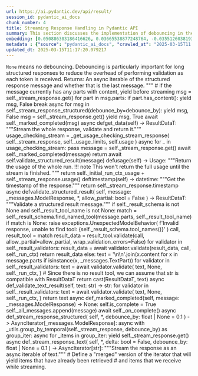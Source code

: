```yaml
---
url: https://ai.pydantic.dev/api/result/
session_id: pydantic_ai_docs
chunk_number: 4
title: Streaming Response Handling in Pydantic API
summary: This section discusses the implementation of debouncing in the Pydantic API to efficiently handle long structured responses by reducing validation overhead. It explains how the response messages are streamed asynchronously, indicating whether each message is the last one, and includes a method to retrieve and validate the entire response.
embedding: [0.050886303186416626, 0.03665538877248764, -0.03551260381937027, -0.008975179865956306, 0.0092500951141119, 0.021022943779826164, -0.015556978061795235, 0.008996741846203804, 0.004355522338300943, 0.026995614171028137, 0.016678201034665108, 0.01440341118723154, -0.006700389087200165, -0.03866065293550491, 0.011729723773896694, 0.02891463227570057, 0.00881885550916195, 0.03631039708852768, 0.015050270594656467, 0.04993757605552673, 0.0352754220366478, -0.011438637040555477, -0.00711545767262578, -0.016688982024788857, 0.021659022197127342, 0.013239063322544098, -0.02386912703514099, 0.08792980760335922, -0.033981699496507645, -0.03240767493844032, -0.044978316873311996, -0.018381599336862564, 0.0013482983922585845, -0.027275921776890755, 0.034693244844675064, -0.008619406260550022, -0.012753918766975403, 0.052395641803741455, 0.012883290648460388, -0.03473636880517006, 0.030467096716165543, -0.04148527607321739, -0.023567257449030876, 0.000423827936174348, 0.008096528239548206, 0.024214118719100952, 0.024257242679595947, 0.008867369964718819, 0.05472433939576149, 0.04390021786093712, -0.0326017327606678, 0.0013098911149427295, 0.012969538569450378, 0.01405841950327158, -0.02768559940159321, -0.046660151332616806, -0.058389876037836075, 0.02264009229838848, -0.005304250400513411, -0.06468597799539566, 0.0026103488635271788, 0.002460762392729521, -0.028612764552235603, -0.021475745365023613, -0.004115645308047533, -0.0066680461168289185, -0.02105528675019741, 0.02071029506623745, -0.008635577745735645, 0.011880657635629177, -0.005328507628291845, -0.006209854036569595, -0.054249975830316544, -0.0004009183030575514, -0.018985334783792496, -0.004269274417310953, 0.04553892835974693, -0.012840166687965393, -0.004414818249642849, -0.04042873531579971, -0.01840316131711006, -0.025766581296920776, -0.05179190635681152, -0.015578540042042732, -0.01515808142721653, 0.001094271196052432, -0.03251548483967781, 0.0007250219932757318, -0.0072448295541107655, 0.002730287378653884, -0.022618530318140984, 0.02803059108555317, -0.035728223621845245, 0.025874391198158264, 0.036353521049022675, -0.027901219204068184, 0.0021791087929159403, -0.037755049765110016, 0.00504820141941309, -0.026930928230285645, 0.0660659447312355, 0.011557227931916714, -0.07413013279438019, 0.0024176384322345257, 0.03120020404458046, 0.015718692913651466, 0.00533389812335372, 0.020031090825796127, -0.048945724964141846, -0.05593181028962135, -0.008711044676601887, 0.047565754503011703, 0.037755049765110016, -0.021119972690939903, -0.005347374361008406, -0.021885422989726067, -0.02837558276951313, -0.01666742004454136, 0.014802307821810246, 0.028354020789265633, 0.0030591078102588654, 0.03553416579961777, -0.02803059108555317, 0.015891188755631447, -0.024127870798110962, -0.022187290713191032, 0.012204088270664215, -0.061365433037281036, -0.04036404937505722, -0.0011313308496028185, 0.06593657284975052, -0.008242071606218815, -0.0005120973219163716, -0.037043504416942596, -0.030596468597650528, 0.007056162226945162, -0.04709139093756676, 0.03076896443963051, -0.04211057350039482, 0.020074214786291122, -0.04976508021354675, -0.04752263054251671, 0.02345944754779339, 0.00630149245262146, 0.013109691441059113, 0.011621913872659206, -0.032472360879182816, -0.004282750654965639, -0.03531854599714279, 0.0021049894858151674, 0.01330374926328659, 0.023481009528040886, -0.0361379012465477, 0.040493421256542206, 0.01737896539270878, -0.00471129547804594, -0.009287828579545021, 0.015255110338330269, 0.012301117181777954, -0.033722955733537674, -0.03311922028660774, -0.002433809917420149, -0.012840166687965393, 0.004821800626814365, -0.013637960888445377, -0.027793409302830696, -0.0011515452060848475, -0.031954873353242874, 0.00019725854508578777, -0.002420333679765463, 0.04001905769109726, 0.016947725787758827, -0.02395537495613098, 0.019060801714658737, -0.014802307821810246, -0.04176558181643486, -0.08439364284276962, -0.025249093770980835, -0.002296352293342352, -0.0722326785326004, -0.032041121274232864, -0.028246210888028145, -0.04804012179374695, -0.04627203568816185, -0.026866242289543152, -0.007088505197316408, 0.030898336321115494, 0.02264009229838848, -0.008781122043728828, 0.02052701637148857, -0.054594967514276505, 0.06158105283975601, 0.0008180080913007259, -0.009541181847453117, -0.055198702961206436, -0.007530525792390108, 0.03189018741250038, 0.0224675964564085, 0.005312336143106222, 0.04213213548064232, 0.03848815709352493, 0.026413440704345703, 0.02395537495613098, -0.050023823976516724, 0.03482261672616005, -0.0255725234746933, -0.023286951705813408, 0.02503347396850586, -0.0608048215508461, -0.02803059108555317, -0.003406794974580407, -0.0007890341803431511, 0.014133886434137821, -0.020289834588766098, -0.011002006940543652, -0.011546446941792965, -0.0413990281522274, -0.0068998378701508045, 0.01771317794919014, 0.019179392606019974, 0.011028959415853024, 0.06313351541757584, 0.052309393882751465, 0.01878049597144127, -0.030639592558145523, 0.038466595113277435, -0.028699012473225594, -0.01655961014330387, -0.031847063452005386, 0.0018368122400715947, 0.006242197006940842, -0.034951988607645035, -0.008840417489409447, -0.009417200461030006, 0.006376959383487701, -0.06028733029961586, 0.0008415915071964264, -0.006937571335583925, 0.016688982024788857, -0.0387684628367424, -0.034412939101457596, -0.01639789529144764, -0.002689858665689826, 0.030790526419878006, -0.009120723232626915, -0.01216096431016922, -0.008403786458075047, -0.03973875194787979, 0.021917765960097313, 0.056708041578531265, 0.02660749852657318, -0.08823167532682419, 0.0008698916644789279, -0.011966906487941742, -0.03570666164159775, -0.03357202187180519, 0.004255798179656267, 0.0068028089590370655, -0.02449442446231842, 0.015114957466721535, 0.036073215305805206, 0.048341989517211914, -0.04752263054251671, 0.062271036207675934, 0.0003968754317611456, -0.015319796279072762, 0.038811586797237396, -0.046832647174596786, 0.039436884224414825, -0.003932368475943804, 0.0006074417615309358, 0.006959133315831423, 0.021637460216879845, -0.007859346456825733, -0.035555727779865265, 0.04245556518435478, 0.01825222745537758, -0.05174878239631653, 0.027426855638623238, -0.04118340462446213, 0.026197820901870728, 0.010937320999801159, 0.006797418463975191, 0.01649492420256138, -0.0326017327606678, -0.0009467062773182988, 0.025680333375930786, -0.035555727779865265, 0.02061326429247856, 0.02803059108555317, 0.04536643251776695, 0.018661905080080032, -0.011621913872659206, -0.056276801973581314, 0.024559110403060913, -0.037151314318180084, 0.035189174115657806, 0.020408425480127335, -0.021702146157622337, -0.026370316743850708, -0.034585434943437576, -0.0171849075704813, 0.003724834183230996, 0.012441270053386688, 0.02061326429247856, 0.02723279781639576, -0.029151814058423042, -0.0017492166953161359, 0.0023340857587754726, 0.0032962895929813385, 0.031157080084085464, 0.06330601125955582, -0.04873010516166687, 0.014424973167479038, -0.024020060896873474, -0.022101042792201042, 0.042865242809057236, -0.016613515093922615, 0.04635828360915184, -0.04644453153014183, 0.01717412658035755, 0.0038730730302631855, 0.0018529837252572179, 0.01053303387016058, 0.026219382882118225, 0.005541432183235884, -0.02714654989540577, -0.0018098597647622228, -0.018306132405996323, 0.004789457656443119, -0.031092394143342972, -0.04510768875479698, 0.002602263120934367, 0.0020281749311834574, -0.011034349910914898, -0.01551385410130024, -0.04288680478930473, -0.013422340154647827, 0.03305453434586525, 0.07175831496715546, 0.008791903033852577, 0.012322679162025452, -0.025400027632713318, -0.00841995794326067, -0.03268798068165779, 0.016106808558106422, 0.016699763014912605, 0.00770841259509325, -0.04191651567816734, 0.00762216467410326, 0.035986967384815216, 0.017670053988695145, 0.00018816208466887474, -0.017853330820798874, 0.03005741722881794, 0.0022114519961178303, -0.012495175004005432, 0.029583053663372993, 0.010867244563996792, -0.021615898236632347, -0.041204966604709625, -0.030704278498888016, 0.004943086765706539, 0.009886173531413078, -0.0017802120419219136, 0.04073060303926468, -0.05623367801308632, -0.0012236430775374174, -0.0432102344930172, -0.0033825377468019724, 0.08115933835506439, 0.016613515093922615, 0.04131277650594711, -0.009147675707936287, -0.02934587188065052, -0.0024392004124820232, 0.007331077475100756, 0.0370003804564476, 0.028504954650998116, 0.02820308692753315, -0.006150558590888977, 0.026046887040138245, -0.015125738456845284, -0.025356903672218323, -0.010026326403021812, 0.06179667264223099, -0.03339952602982521, 0.010921149514615536, 0.01414466742426157, 0.003665538737550378, 0.008985960856080055, -0.015729473903775215, 0.0003901373129338026, 0.03605165332555771, 0.03859596699476242, 0.025615647435188293, -0.022898836061358452, 0.018273789435625076, 0.05140379071235657, -0.028418706730008125, 0.08184932172298431, 0.037043504416942596, -0.00868948269635439, 0.03816472738981247, 0.002773411339148879, 0.03950157016515732, 0.039889685809612274, -0.016721324995160103, 0.025011911988258362, -0.0013543626992031932, 0.023481009528040886, -0.009648991748690605, 0.006932180840522051, -0.037668801844120026, -0.027168111875653267, 0.0045468853786587715, -0.015265891328454018, 0.03249392285943031, 0.01569713093340397, 0.06999023258686066, -0.02309289388358593, -0.0679202750325203, -0.01243048906326294, -0.0038434253074228764, 0.026995614171028137, 0.06550533324480057, 0.04618578776717186, -0.061667300760746, -0.006506331264972687, -0.011363170109689236, -0.03322703018784523, -0.0277502853423357, 0.037884421646595, -0.012096278369426727, -0.004433684982359409, 0.028354020789265633, -0.01842472329735756, -0.03232142701745033, -0.029022442176938057, -0.03762567788362503, 0.039803437888622284, 0.0009453586535528302, -0.03745318204164505, 0.02380443923175335, -0.05515557900071144, 0.03801379352807999, -0.011082864366471767, 0.008479253388941288, 0.030380848795175552, -0.02292039804160595, 0.012214869260787964, 0.008452300913631916, -0.006075091660022736, -0.05153316259384155, -0.015535416081547737, -0.012505955994129181, 0.052223145961761475, 0.005177573766559362, 0.06360787898302078, -0.06563470512628555, -0.012279555201530457, -0.023373199626803398, -0.032752666622400284, 0.013282187283039093, -0.05386185646057129, -0.037065066397190094, 0.009821487590670586, 0.018187541514635086, -0.0002526796015445143, 0.048945724964141846, 0.02343788556754589, 0.013325311243534088, -0.025270655751228333, 0.03939376026391983, 0.005463270004838705, -0.022014794871211052, 0.04476269707083702, 0.012020811438560486, 0.008010280318558216, 0.006096653640270233, -0.007649117149412632, -0.028440268710255623, -0.06123606115579605, 0.0035792908165603876, -0.02203635685145855, -0.005536041688174009, 0.010732482187449932, -0.07365576922893524, -0.025335341691970825, -0.01806895062327385, 0.015707911923527718, 0.02565877139568329, -0.014543564058840275, -0.007239439059048891, 0.0017276547150686383, -0.01666742004454136, -0.04873010516166687, -0.0077946605160832405, 0.058734867721796036, -0.01198846846818924, -0.029949607327580452, -0.006716560572385788, 0.0008564154268242419, 0.027513103559613228, 0.03426200523972511, -0.011050521396100521, 0.000956139643676579, -0.01620383746922016, 0.010020935907959938, 0.029561491683125496, 0.0001762019091984257, -0.015707911923527718, 0.027469979599118233, 0.01939501240849495, -0.007584431208670139, 0.00819894764572382, -0.00889432244002819, -0.016990849748253822, -0.027103425934910774, 0.01956750825047493, -0.008091137744486332, -0.026370316743850708, 0.04280055686831474, -0.00934712402522564, -0.0326017327606678, -0.006145168095827103, 0.0012916980776935816, 0.013282187283039093, 0.02272634021937847, 0.046487655490636826, 0.05153316259384155, 0.018823619931936264, 0.006075091660022736, 0.012150183320045471, 0.007525135297328234, -0.03120020404458046, 0.0009231228032149374, 0.013163596391677856, -0.011568008922040462, 0.003069888800382614, -0.011535665951669216, 0.005703147035092115, -0.024084746837615967, -0.027362169697880745, 0.005282688420265913, 0.008155823685228825, 0.01441419217735529, -0.023157579824328423, -0.003164222463965416, -0.004468723200261593, -0.003932368475943804, -0.02079654298722744, 0.028957756236195564, -0.025141283869743347, -0.018791276961565018, 0.024817854166030884, -0.019847813993692398, -0.021044505760073662, 0.0054551842622458935, -0.008188166655600071, -0.0015497682616114616, -0.024472862482070923, 0.022273538634181023, 0.011740504764020443, -0.048255741596221924, 0.03208424523472786, 0.036526016891002655, 0.022769464179873466, -0.002827316289767623, 0.03674163669347763, 0.0207210760563612, -0.02184229902923107, -0.006274539977312088, -0.015147300437092781, -0.013077348470687866, -0.01781020686030388, 0.010813339613378048, -0.021993232890963554, -0.06330601125955582, 0.04506456479430199, -0.006037358194589615, -0.05481058731675148, -6.0516766097862273e-05, -0.0006269823061302304, -0.0030887555330991745, 0.02591751515865326, 0.010818730108439922, 0.01778864488005638, -0.007358029950410128, -0.01655961014330387, 0.03223517909646034, 0.01524432934820652, -0.003654757747426629, 0.02238134853541851, -0.03991124778985977, -0.004808324389159679, -0.004819105379283428, -0.016850696876645088, -0.03296828642487526, 0.022144166752696037, 0.043123986572027206, 0.014090762473642826, -0.02580970525741577, 0.020408425480127335, -0.009460324421525002, 0.008279805071651936, 0.016246961429715157, -0.01141707506030798, -0.03859596699476242, 0.0058432999067008495, 0.010748653672635555, -0.0004605506837833673, -0.0013429078971967101, -0.022769464179873466, -0.0026373013388365507, 0.01584806479513645, -0.033270154148340225, 0.042520251125097275, 0.013098910450935364, -0.006479378789663315, 0.012883290648460388, 0.015901969745755196, 0.022963522002100945, -0.0005259104655124247, 0.01550307311117649, -0.010225774720311165, -0.026564374566078186, 0.009082989767193794, -0.025529399514198303, 0.01584806479513645, -0.009099161252379417, 0.02703873999416828, 0.021896203979849815, 0.026478126645088196, -0.026650622487068176, -0.025486275553703308, 0.03240767493844032, 0.01831691339612007, -0.05330124497413635, 0.005713928025215864, 0.021012162789702415, 0.06106356531381607, 0.02354569546878338, 0.03120020404458046, -0.0031157080084085464, -0.03268798068165779, -0.025874391198158264, 0.005449793767184019, 0.0025941773783415556, 0.0024958006106317043, 0.022338224574923515, -0.03747474402189255, 0.03624571114778519, -0.0041776360012590885, 0.011568008922040462, -0.02617625892162323, -0.03298984840512276, 0.0038326443172991276, 0.004242321942001581, -0.0027626303490251303, 0.01123379822820425, 0.003204651176929474, -0.039609380066394806, 0.02281258814036846, -0.04873010516166687, 0.0176161490380764, 0.01568634994328022, -0.003406794974580407, 0.03674163669347763, 0.019621413201093674, 0.007525135297328234, 0.003094146028161049, 0.05338749289512634, -0.0277718473225832, 0.017335841432213783, 0.008932055905461311, -0.0012532908003777266, -0.02563720941543579, -0.003121098503470421, 0.04532330855727196, -0.010279679670929909, 0.015007146634161472, -0.031415823847055435, -0.023847563192248344, 0.012991100549697876, -0.04506456479430199, 0.028181524947285652, 0.0038434253074228764, 0.0026979444082826376, 0.044288333505392075, 0.011028959415853024, -0.042434003204107285, 0.0009723111288622022, -0.004083302337676287, 0.0215835552662611, 0.021033724769949913, -0.005069763399660587, 0.031868625432252884, 0.015125738456845284, -0.006269149482250214, -0.011179893277585506, -0.02723279781639576, -0.001729002338834107, 0.019632194191217422, 0.009012913331389427, 0.009713677689433098, -0.014295601285994053, 0.006139777600765228, 0.008603234775364399, -0.004972734488546848, -0.021119972690939903, -0.005223392974585295, 0.023243827745318413, 0.014543564058840275, -0.026456564664840698, -0.04101090878248215, -0.011945344507694244, 0.006867494899779558, 0.0043016173876821995, -0.019351888447999954, 0.019157830625772476, -0.0001381315232720226, -0.02149730734527111, 0.01710944063961506, 0.023502571508288383, -0.03402482345700264, 0.029281185939908028, 0.0224675964564085, 0.019459698349237442, 0.037043504416942596, -0.008651749230921268, 0.011665037833154202, 0.0038434253074228764, -0.028849946334958076, -0.030273038893938065, -0.017831768840551376, -0.01814441755414009, 0.004180331248790026, -0.003231603652238846, -0.0015713302418589592, -0.03904876857995987, -0.026370316743850708, 0.004147988278418779, 0.01737896539270878, 0.006058920174837112, -0.0317176915705204, -0.02369662933051586, 0.03320546820759773, -0.018478628247976303, 0.0028785259928554296, -0.011945344507694244, 0.004633133299648762, -0.02600376307964325, 0.01912548765540123, 0.027642475441098213, -0.0014325248776003718, 0.03022991493344307, -0.009616648778319359, -0.052740633487701416, 0.004439075477421284, -0.031157080084085464, -0.003134574741125107, -0.04735013470053673, 0.02414943277835846, -0.0003685753035824746, 0.007363420445472002, -0.01947047933936119, 0.04081685096025467, 0.006748903542757034, -0.023071331903338432, -0.008732606656849384, -0.008667920716106892, 0.012387365102767944, 0.03493042662739754, 0.051878154277801514, -0.013594836927950382, 0.0018637647153809667, 0.01859721913933754, 0.009659772738814354, -0.014371068216860294, 0.015621664002537727, 0.013497807085514069, 0.008382224477827549, -0.004077911842614412, 0.014575907029211521, 0.021206220611929893, -0.01008562184870243, 0.024515986442565918, 0.03866065293550491, -0.017907235771417618, -0.0021588944364339113, -0.010646234266459942, -0.01351936999708414, 0.0007836436852812767, 0.006727341562509537, -0.05403435230255127, -0.007584431208670139, -0.08840417116880417, 0.0030456315726041794, 0.018888305872678757, -0.011266141198575497, 0.005972672253847122, -0.012225650250911713, -0.005503698717802763, 0.024710044264793396, -0.0048514483496546745, 0.0017936882795765996, 0.011686599813401699, 0.0002808112767525017, -0.0012876552063971758, -0.05192127823829651, 0.03208424523472786, 0.02017124369740486, 0.006290711462497711, -0.03842347115278244, 0.023933812975883484, -0.05261126160621643, 0.010867244563996792, -0.014101543463766575, -0.05808800831437111, 0.0207210760563612, -0.007530525792390108, -0.03488730266690254, 0.02053779736161232, -0.03654757887125015, 0.028224648907780647, -0.02660749852657318, -0.02326538972556591, 0.018392380326986313, 0.023136017844080925, -0.01524432934820652, -0.03156675770878792, 0.023373199626803398, 0.0013961390359327197, 0.008425348438322544, 0.00621524453163147, -0.023071331903338432, 0.011805190704762936, -0.011665037833154202, -0.014392630197107792, -0.01710944063961506, 0.035728223621845245, -0.0008638273575343192, -0.03631039708852768, -0.009907735511660576, -0.028526516631245613, 0.01965375617146492, -0.012505955994129181, -0.041118718683719635, -0.039350636303424835, 0.0011758024338632822, 0.05498308315873146, 0.0476088784635067, -0.035641975700855255, -0.020031090825796127, -0.0022370568476617336, 0.02820308692753315, -0.0044768089428544044, 0.018457066267728806, 0.03329171612858772, -0.01920095458626747, 0.030165227130055428, -0.010915759019553661, 0.00951961986720562, 0.011999249458312988, -0.005328507628291845, -0.006700389087200165, 0.046142663806676865, 0.014220134355127811, -0.00947110541164875, -0.013034224510192871, 0.007390372920781374, 0.017918016761541367, 0.016818353906273842, 0.020591702312231064, -0.03827253729104996, 0.028979318216443062, -0.0012782218400388956, -0.0005707190139219165, 0.015707911923527718, 0.005201830994337797, -0.015233548358082771, 0.0074388873763382435, -0.0030887555330991745, -0.008845807984471321, 0.023286951705813408, 0.04506456479430199, 0.026133134961128235, 0.023200703784823418, 0.002540272194892168, -0.0010430613765493035, -0.04700514301657677, -0.02925962395966053, 0.028763698413968086, -0.040234677493572235, 0.01735740341246128, -0.02019280567765236, 0.029841797426342964, 0.024882540106773376, 0.005509089212864637, -0.0034687856677919626, -0.004239626694470644, 0.0006411323556676507, -0.024084746837615967, 0.013142034411430359, 0.0036493672523647547, 0.01441419217735529, -0.00323699414730072, -0.001229707384482026, 0.03633195906877518, 0.03120020404458046, -0.008414567448198795, -0.0027626303490251303, 0.06632468849420547, -0.0440942756831646, -0.0035253858659416437, 0.020225148648023605, -0.03419731929898262, 0.02891463227570057, -0.02317914180457592, -0.028159962967038155, -0.005223392974585295, 0.020117338746786118, -0.013767332769930363, -0.017519120126962662, 0.0026251727249473333, -0.021346373483538628, -0.0011124641168862581, 0.021195439621806145, -0.0069267903454601765, 0.013163596391677856, -0.008436129428446293, -0.008048013783991337, -0.011665037833154202, -0.010290460661053658, -0.034865740686655045, -0.0414421521127224, 0.0022640093229711056, -0.012980319559574127, 0.038294099271297455, -0.01268923282623291, -0.04288680478930473, -0.027620913460850716, 0.001256659859791398, 0.03219205513596535, -0.028052153065800667, 0.0027545446064323187, 0.03367983177304268, -0.022316662594676018, 0.005589946638792753, -0.00013434131687972695, -0.0033771470189094543, -0.0036197195295244455, -0.03756099194288254, -0.0034822619054466486, -0.0007101981318555772, -0.0029324309434741735, 0.0009318823576904833, 0.027814971283078194, -0.0072178770788013935, -0.007234048563987017, 0.0028785259928554296, -0.04661702737212181, -0.03197643533349037, -0.00982687808573246, -0.04601329192519188, 0.053646236658096313, -0.04812636971473694, 0.004703209735453129, 0.012010030448436737, -0.002633258467540145, -0.0006084524793550372, 0.020483892410993576, 0.015977436676621437, 0.007034600246697664, 0.00289739272557199, 0.04946321249008179, 0.010915759019553661, 0.04213213548064232, 0.009530400857329369, 0.020214367657899857, 0.015589321032166481, -0.009454933926463127, -0.019696880131959915, 0.03691413253545761, -0.038380347192287445, -0.003191174939274788, 0.01728193648159504, 0.040407173335552216, -0.016451800242066383, 0.02574501931667328, -0.028095277026295662, 0.02492566406726837, 0.025766581296920776, -0.0012303811963647604, -0.027879657223820686, 0.02229510061442852, 0.010489909909665585, 0.046573903411626816, 0.027814971283078194, -0.024710044264793396, 0.010409052483737469, 0.024731606245040894, -0.0025685722939670086, 0.0027949733193963766, -0.045797672122716904, 0.0038488158024847507, -0.020128119736909866, 0.024429738521575928, 0.015309015288949013, 0.007180143613368273, -0.017141783609986305, -0.012010030448436737, 0.012829385697841644, -0.024127870798110962, -0.017864111810922623, -0.013778113760054111, -0.01957828924059868, 0.005557603668421507, -0.028957756236195564, 0.043404292315244675, -0.02768559940159321, 0.005094020627439022, 0.004018616396933794, 0.031243328005075455, 0.03907033056020737, -0.007525135297328234, 0.020397644490003586, -0.010538424365222454, -0.03911345452070236, 0.014964022673666477, 0.030790526419878006, -0.036784760653972626, -0.011492541991174221, 0.022101042792201042, 0.018047388643026352, 0.010452176444232464, -0.009508838877081871, 0.05235251784324646, -0.026025325059890747, -0.0476088784635067, 0.021260125562548637, 0.008306757546961308, 0.01441419217735529, 0.0010430613765493035, -0.005751661490648985, 0.024365052580833435, -0.009352514520287514, 0.04025623947381973, -0.015837283805012703, 0.037841297686100006, 0.02027905359864235, -0.03764723986387253, -0.02096903882920742, 0.016688982024788857, 0.00022202114632818848, 0.024214118719100952, 0.005398584064096212, 0.024343490600585938, -0.015621664002537727, 0.020289834588766098, 0.0007337815477512777, -0.021809956058859825, -0.022963522002100945, 0.0034283569548279047, 0.0022114519961178303, 0.0037032722029834986, -0.048341989517211914, -0.017400527372956276, 0.0014648678479716182, 0.03805691748857498, -0.0016508400440216064, -0.003301680088043213, -0.009142285212874413, -0.029130252078175545, 0.015082613565027714, 0.011050521396100521, -0.02257540635764599, -0.013540931977331638, -0.0334857739508152, -0.02757778950035572, 0.004789457656443119, -0.04025623947381973, 0.01876971498131752, -0.040493421256542206, 0.0039835781790316105, 0.005161401815712452, 0.012031592428684235, -0.0036305005196481943, -0.019157830625772476, -0.008366052992641926, -0.008775731548666954, -0.012624546885490417, 0.05588868632912636, -0.007778489030897617, 0.020332958549261093, 0.020117338746786118, -0.07115457952022552, 0.007492792326956987, 0.02908712811768055, -0.008312148042023182, 0.005681585054844618, 0.011708161793649197, -0.003951235208660364, -0.018931429833173752, -0.020031090825796127, -0.020570140331983566, -0.040946222841739655, -0.01700163073837757, 0.04532330855727196, 0.024170994758605957, 0.0033852329943329096, 0.02184229902923107, 0.042089011520147324, -0.017432870343327522, 0.00012878236884716898, 0.01788567379117012, -0.021432621404528618, 0.022014794871211052, 0.013573274947702885, 0.01533057726919651, 0.01370264682918787, -0.020397644490003586, -0.006684217602014542, -0.009088380262255669, -0.00040462426841259, 0.01030663214623928, 0.0053177266381680965, -0.00702920975163579, 0.03316234424710274, 0.024084746837615967, -0.025680333375930786, -0.023416323587298393, -0.03219205513596535, -0.016904601827263832, -0.009972421452403069, -0.03387388959527016, -0.017411308363080025, -0.038811586797237396, 0.007126238662749529, 0.0010787734063342214, 0.006064310669898987, 0.013605617918074131, 0.027103425934910774, 0.02723279781639576, 0.01885596290230751, 0.0023987716995179653, 0.04202432557940483, -0.0012829385232180357, 0.04105403274297714, 0.014726840890944004, 0.004738247953355312, -0.03288203850388527, -0.005681585054844618, -0.004363608080893755, 0.013174377381801605, 0.011481761001050472, 0.006290711462497711, 0.01348702609539032, -0.01709865964949131, 0.030898336321115494, 0.03357202187180519, 0.01004788838326931, 0.026154696941375732, 0.0458407960832119, 0.003379842499271035, 0.022769464179873466, 0.019545946270227432, 0.03850971907377243, 0.014511221088469028, -0.012171745300292969, -0.023675067350268364, 0.012214869260787964, 0.0006424799794331193, -0.005449793767184019, 0.06744591146707535, 0.03385232761502266, 0.0017802120419219136, -0.0055252606980502605, -0.035814471542835236, -0.025529399514198303, -0.019847813993692398, -0.016365552321076393, -0.017659272998571396, -0.04150683805346489, 0.00323699414730072, 0.026025325059890747, 0.008452300913631916, 0.009082989767193794, -0.02326538972556591, 0.01701241172850132, -0.00934712402522564, 0.015104175545275211, 0.013066567480564117, -0.025507837533950806, 0.014888555742800236, -0.001932493643835187, 0.015104175545275211, 0.01177284773439169, 0.008748779073357582, -0.02274790219962597, 0.01841394230723381, -0.00955735333263874, 0.02089357189834118, 0.039523132145404816, -0.012700013816356659, 0.0011360475327819586, 0.01939501240849495, -0.004713990725576878, 0.0076706791296601295, 0.019179392606019974, 0.0067381225526332855, -0.05541432276368141, 0.003290899097919464, -0.002406857442110777, -0.015050270594656467, 0.0176161490380764, 0.003652062499895692, 0.00542014604434371, -0.03294672444462776, -0.02837558276951313, -0.015589321032166481, 0.006306882947683334, 0.0019432746339589357, -0.003980882931500673, 0.044547077268362045, 0.03430512920022011, 0.008091137744486332, -0.004873010329902172, -0.036957256495952606, 0.006409302353858948, -0.016893820837140083, 0.026284068822860718, 0.01965375617146492, -0.03245079889893532, 0.013174377381801605, -0.015718692913651466, 0.02574501931667328, 0.025184407830238342, 0.010004764422774315, -0.013918266631662846, 0.009018303826451302, 0.01022038422524929, 0.002635953715071082, -0.021745270118117332, -0.009325562044978142, -0.0027222016360610723, 0.009896954521536827, 0.04161464795470238, 0.02986335940659046, 0.01957828924059868, -0.025594085454940796, -0.015114957466721535, -0.013454683125019073, -0.015632444992661476, -0.004738247953355312, 0.039091892540454865, 0.003231603652238846, -0.013325311243534088, -0.03100614622235298, -0.014985584653913975, -0.001521468162536621, -0.00588103337213397, 0.014166229404509068, 0.02483941614627838, -0.00227883318439126, -0.02503347396850586, 0.006953742820769548, 0.001505296677350998, 0.027620913460850716, -0.00022505329980049282, -0.014392630197107792, -0.0071478006429970264, -0.02908712811768055, -0.004121035803109407, -0.020235929638147354, -0.033722955733537674, 0.002363733481615782, 0.031502071768045425, 0.019006896764039993, -0.002117118099704385, -0.0502394437789917, -0.000784317497164011, -0.02292039804160595, -0.020667169243097305, 0.0017626929329708219, 0.006010405719280243, 0.013907485641539097, 0.018748153001070023, -0.04122652858495712, -0.009622039273381233, 0.017519120126962662, 0.04004061967134476, -0.027275921776890755, -0.01902845874428749, 0.0295183677226305, 0.02880682237446308, -0.02106606774032116, -0.005519870202988386, -0.0079294228926301, -0.011578789912164211, 0.021615898236632347, -0.001421743887476623, -0.005740880500525236, -0.03156675770878792, -0.012150183320045471, 0.020731857046484947, -0.008037232793867588, -0.007579040713608265, -0.027081863954663277, -0.0037787393666803837, 0.029992731288075447, 0.030510220676660538, 0.015114957466721535, 0.03753942996263504, 0.03549104183912277, 0.04786762595176697, -0.01939501240849495, -0.004994296468794346, 0.0035065191332250834, 0.05049818754196167, 0.008004889823496342, 0.021648241207003593, 0.00015767206787131727, -0.016602734103798866, 0.009535791352391243, 0.010748653672635555, -0.01494246069341898, -0.003056412562727928, 0.04096778482198715, -0.008888931944966316, -0.005681585054844618, -0.010042497888207436, 0.002564529422670603, -0.016710544005036354, -0.023308513686060905, -0.010258117690682411, 0.025227531790733337, -0.016333209350705147, -0.033701393753290176, 0.01966453716158867, 0.0005006425199098885, 0.02363194338977337, 0.015934312716126442, 0.008646358735859394, 0.027448417618870735, 0.008166604675352573, 0.0025281435810029507, -0.0012869813945144415, -0.024623796343803406, 0.01895299181342125, 0.0052341739647090435, -0.004732857458293438, -0.0458407960832119, 0.028440268710255623, 0.010382100008428097, -0.021885422989726067, -0.0030887555330991745, 0.006479378789663315, 0.010425223968923092, -0.028504954650998116, 0.023416323587298393, 0.0031130127608776093, 0.00355772883631289, 0.03145894780755043, 0.0009217751794494689, -0.006091263145208359, 0.00784317497164011, 0.011956125497817993, 0.007131629157811403, -0.01039827149361372, -0.01746521331369877, 0.002069951267912984, -0.014888555742800236, -0.01502870861440897, -0.01533057726919651, 0.0018745457055047154, -0.011600351892411709, -0.005129058845341206, 0.020160462707281113, -0.013907485641539097, 0.04170089587569237, -0.01824144646525383, -0.027168111875653267, -0.02846183069050312, 0.059899214655160904, -0.026650622487068176, 0.029410557821393013, 0.026111572980880737, 0.00018580372852738947, 0.041118718683719635, 0.006053529679775238, 0.016246961429715157, 0.01441419217735529, 0.010651624761521816, -0.02193932794034481, 0.03633195906877518, -0.006193682551383972, 0.00920158065855503, -0.01902845874428749, -0.06063232570886612, 0.009503448382019997, -0.0127754807472229, 0.0001333305990556255, -0.026866242289543152, 0.021702146157622337, -0.005924157332628965, -0.03240767493844032, 0.013864361681044102, -0.00022134733444545418, -0.01114755030721426, 0.0037437009159475565, -0.0255725234746933, 0.005778613965958357, -0.030273038893938065, -0.02371819131076336, 0.04213213548064232, 0.007428106386214495, -0.03654757887125015, -0.00044336848077364266, -0.025486275553703308, -0.006344616413116455, 0.020505454391241074, 0.0012128620874136686, -0.01475918386131525, 0.02634875476360321, -0.0028327067848294973, -0.021637460216879845, -0.0072178770788013935, 0.00040395045652985573, 0.02150808833539486, 0.0033528897911310196, 0.015449168160557747, -0.005562994163483381, -0.002463457640260458, 0.03234298899769783, -0.021022943779826164, 0.006565626710653305, -0.000913015624973923, 0.0007000909536145627, -0.01048451941460371, 0.03232142701745033, -0.015147300437092781, 0.008387614972889423, -0.034240443259477615, -0.0002533534134272486, -0.032666418701410294, -0.028397144749760628, -0.040234677493572235, -0.014155448414385319, -0.0396740660071373, 0.0008469820604659617, 0.0016737496480345726, -0.020667169243097305, 0.0005127711337991059, -0.014489659108221531, 0.009417200461030006, 0.007789270021021366, -0.004832581616938114, -0.026391878724098206, -0.037668801844120026, 0.01612837053835392, 0.04735013470053673, -0.002396076451987028, -0.03648289293050766, 0.0405581071972847, -0.010015545412898064, -0.004352827090770006, -0.009503448382019997, -0.012268774211406708, -0.02589595317840576, -0.0003679014916997403, -0.007740755565464497, -0.02669374644756317, 0.0046708667650818825, 0.020074214786291122, -0.0035199953708797693, -0.004007835406810045, 0.036353521049022675, 0.006015796214342117, 0.04236931726336479, 0.016850696876645088, -0.01972922310233116, 0.020494673401117325, 0.014187791384756565, 0.01022038422524929, 3.350110273458995e-05, -0.010107183828949928, -0.04036404937505722, 0.024817854166030884, -0.025788143277168274, 0.01533057726919651, 0.035124488174915314, -0.028957756236195564, -0.04152840003371239, -0.013508588075637817, -0.011751285754144192, -0.008290586061775684, 0.0414205901324749, 0.0440942756831646, -0.023739753291010857, 0.006975304801017046, 0.0018139026360586286, 0.006371568888425827, -0.000583184533752501, -0.011815971694886684, 0.010479128919541836, 0.008204338140785694, 0.03620258718729019, 0.009088380262255669, 0.052050650119781494, -0.03074740245938301, 0.009007522836327553, 0.0007735365070402622, 0.020429987460374832, 0.024710044264793396, 0.016883039847016335, -0.0061990730464458466, 0.019944842904806137, -0.0030483268201351166, 0.04096778482198715, 0.005627680104225874, -0.01840316131711006, 0.0031264889985322952, -0.02142184041440487, -0.007212486583739519, -0.010608500801026821, 0.04267118498682976, 0.006376959383487701, 0.0008968441397882998, 0.012732356786727905, 0.02503347396850586, 0.009972421452403069, 0.04012686759233475, 0.009180018678307533, 0.02142184041440487]
metadata : {"source": "pydantic_ai_docs", "crawled_at": "2025-03-15T11:17:20.079217", "url_path": "/api/result/", "chunk_size": 3718}
updated_dt: 2025-03-15T11:17:20.079217
---
```

`None` means no debouncing.
        Debouncing is particularly important for long structured responses to reduce the overhead of
        performing validation as each token is received.
    Returns:
      An async iterable of the structured response message and whether that is the last message.
    """
    # if the message currently has any parts with content, yield before streaming
    msg = self._stream_response.get()
    for part in msg.parts:
      if part.has_content():
        yield msg, False
        break
    async for msg in self._stream_response_structured(debounce_by=debounce_by):
      yield msg, False
    msg = self._stream_response.get()
    yield msg, True
    await self._marked_completed(msg)
  async defget_data(self) -> ResultDataT:
"""Stream the whole response, validate and return it."""
    usage_checking_stream = _get_usage_checking_stream_response(
      self._stream_response, self._usage_limits, self.usage
    )
    async for _ in usage_checking_stream:
      pass
    message = self._stream_response.get()
    await self._marked_completed(message)
    return await self.validate_structured_result(message)
  defusage(self) -> Usage:
"""Return the usage of the whole run.
    !!! note
      This won't return the full usage until the stream is finished.
    """
    return self._initial_run_ctx_usage + self._stream_response.usage()
  deftimestamp(self) -> datetime:
"""Get the timestamp of the response."""
    return self._stream_response.timestamp
  async defvalidate_structured_result(
    self, message: _messages.ModelResponse, *, allow_partial: bool = False
  ) -> ResultDataT:
"""Validate a structured result message."""
    if self._result_schema is not None and self._result_tool_name is not None:
      match = self._result_schema.find_named_tool(message.parts, self._result_tool_name)
      if match is None:
        raise exceptions.UnexpectedModelBehavior(
          f'Invalid response, unable to find tool: {self._result_schema.tool_names()}'
        )
      call, result_tool = match
      result_data = result_tool.validate(call, allow_partial=allow_partial, wrap_validation_errors=False)
      for validator in self._result_validators:
        result_data = await validator.validate(result_data, call, self._run_ctx)
      return result_data
    else:
      text = '\n\n'.join(x.content for x in message.parts if isinstance(x, _messages.TextPart))
      for validator in self._result_validators:
        text = await validator.validate(
          text,
          None,
          self._run_ctx,
        )
      # Since there is no result tool, we can assume that str is compatible with ResultDataT
      return cast(ResultDataT, text)
  async def_validate_text_result(self, text: str) -> str:
    for validator in self._result_validators:
      text = await validator.validate(
        text,
        None,
        self._run_ctx,
      )
    return text
  async def_marked_completed(self, message: _messages.ModelResponse) -> None:
    self.is_complete = True
    self._all_messages.append(message)
    await self._on_complete()
  async def_stream_response_structured(
    self, *, debounce_by: float | None = 0.1
  ) -> AsyncIterator[_messages.ModelResponse]:
    async with _utils.group_by_temporal(self._stream_response, debounce_by) as group_iter:
      async for _items in group_iter:
        yield self._stream_response.get()
  async def_stream_response_text(
    self, *, delta: bool = False, debounce_by: float | None = 0.1
  ) -> AsyncIterator[str]:
"""Stream the response as an async iterable of text."""
    # Define a "merged" version of the iterator that will yield items that have already been retrieved
    # and items that we receive while streaming.